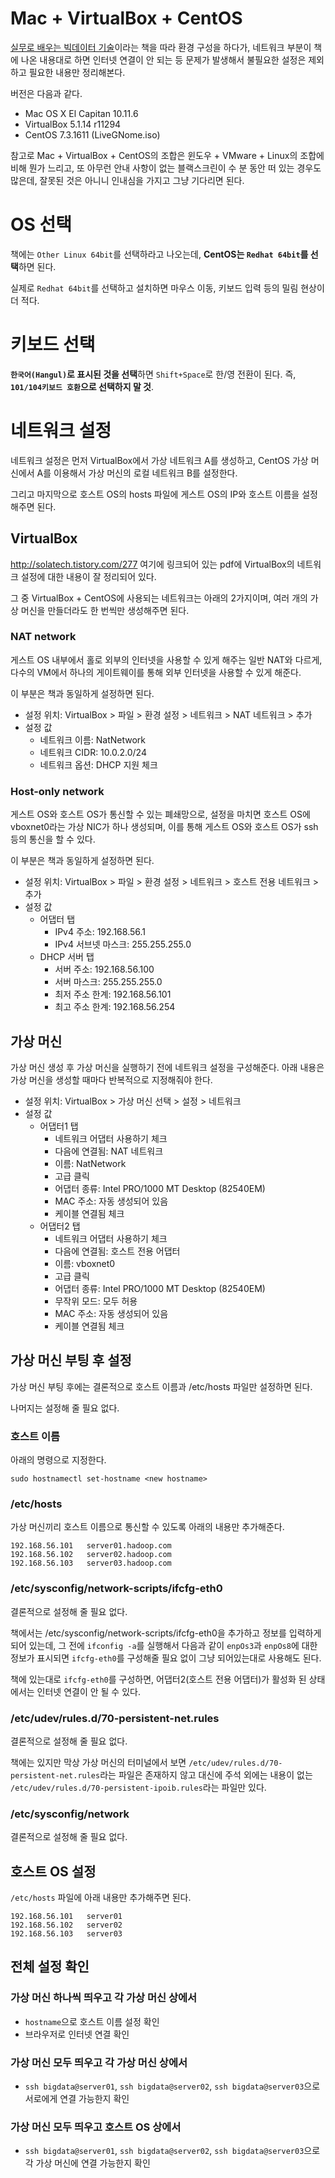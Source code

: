 # Mac + VirtualBox + CentOS

[실무로 배우는 빅데이터 기술](http://www.aladin.co.kr/shop/wproduct.aspx?ItemId=101507322)이라는 책을 따라 환경 구성을 하다가, 네트워크 부분이 책에 나온 내용대로 하면 인터넷 연결이 안 되는 등 문제가 발생해서 불필요한 설정은 제외하고 필요한 내용만 정리해본다.

버전은 다음과 같다.
- Mac OS X El Capitan 10.11.6
- VirtualBox 5.1.14 r11294
- CentOS 7.3.1611 (LiveGNome.iso)

참고로 Mac + VirtualBox + CentOS의 조합은 윈도우 + VMware + Linux의 조합에 비해 뭔가 느리고, 또 아무런 안내 사항이 없는 블랙스크린이 수 분 동안 떠 있는 경우도 많은데, 잘못된 것은 아니니 인내심을 가지고 그냥 기다리면 된다.

# OS 선택

책에는 `Other Linux 64bit`를 선택하라고 나오는데, **CentOS는 `Redhat 64bit`를 선택**하면 된다.

실제로 `Redhat 64bit`를 선택하고 설치하면 마우스 이동, 키보드 입력 등의 밀림 현상이 더 적다.

# 키보드 선택

**`한국어(Hangul)`로 표시된 것을 선택**하면 `Shift+Space`로 한/영 전환이 된다. 즉, **`101/104키보드 호환`으로 선택하지 말 것**.

# 네트워크 설정

네트워크 설정은 먼저 VirtualBox에서 가상 네트워크 A를 생성하고, CentOS 가상 머신에서 A를 이용해서 가상 머신의 로컬 네트워크 B를 설정한다.

그리고 마지막으로 호스트 OS의 hosts 파일에 게스트 OS의 IP와 호스트 이름을 설정해주면 된다.

## VirtualBox

http://solatech.tistory.com/277 여기에 링크되어 있는 pdf에 VirtualBox의 네트워크 설정에 대한 내용이 잘 정리되어 있다.

그 중 VirtualBox + CentOS에 사용되는 네트워크는 아래의 2가지이며, 여러 개의 가상 머신을 만들더라도 한 번씩만 생성해주면 된다.

### NAT network

게스트 OS 내부에서 홀로 외부의 인터넷을 사용할 수 있게 해주는 일반 NAT와 다르게, 다수의 VM에서 하나의 게이트웨이를 통해 외부 인터넷을 사용할 수 있게 해준다.

이 부분은 책과 동일하게 설정하면 된다.

- 설정 위치: VirtualBox > 파일 > 환경 설정 > 네트워크 > NAT 네트워크 > 추가
- 설정 값
    - 네트워크 이름: NatNetwork
    - 네트워크 CIDR: 10.0.2.0/24
    - 네트워크 옵션: DHCP 지원 체크

### Host-only network

게스트 OS와 호스트 OS가 통신할 수 있는 폐쇄망으로, 설정을 마치면 호스트 OS에 vboxnet0라는 가상 NIC가 하나 생성되며, 이를 통해 게스트 OS와 호스트 OS가 ssh 등의 통신을 할 수 있다.

이 부분은 책과 동일하게 설정하면 된다.

- 설정 위치: VirtualBox > 파일 > 환경 설정 > 네트워크 > 호스트 전용 네트워크 > 추가
- 설정 값
    - 어댑터 탭
        - IPv4 주소: 192.168.56.1
        - IPv4 서브넷 마스크: 255.255.255.0
    - DHCP 서버 탭
        - 서버 주소: 192.168.56.100
        - 서버 마스크: 255.255.255.0
        - 최저 주소 한계: 192.168.56.101
        - 최고 주소 한계: 192.168.56.254

## 가상 머신

가상 머신 생성 후 가상 머신을 실행하기 전에 네트워크 설정을 구성해준다. 아래 내용은 가상 머신을 생성할 때마다 반복적으로 지정해줘야 한다.

- 설정 위치: VirtualBox > 가상 머신 선택 > 설정 > 네트워크
- 설정 값
    - 어댑터1 탭
        - 네트워크 어댑터 사용하기 체크
        - 다음에 연결됨: NAT 네트워크
        - 이름: NatNetwork
        - 고급 클릭
        - 어댑터 종류: Intel PRO/1000 MT Desktop (82540EM)
        - MAC 주소: 자동 생성되어 있음
        - 케이블 연결됨 체크
    - 어댑터2 탭
        - 네트워크 어댑터 사용하기 체크
        - 다음에 연결됨: 호스트 전용 어댑터
        - 이름: vboxnet0
        - 고급 클릭
        - 어댑터 종류: Intel PRO/1000 MT Desktop (82540EM)
        - 무작위 모드: 모두 허용
        - MAC 주소: 자동 생성되어 있음
        - 케이블 연결됨 체크

## 가상 머신 부팅 후 설정

가상 머신 부팅 후에는 결론적으로 호스트 이름과 /etc/hosts 파일만 설정하면 된다.

나머지는 설정해 줄 필요 없다.

### 호스트 이름

아래의 명령으로 지정한다.

`sudo hostnamectl set-hostname <new hostname>`

### /etc/hosts

가상 머신끼리 호스트 이름으로 통신할 수 있도록 아래의 내용만 추가해준다.

```
192.168.56.101   server01.hadoop.com
192.168.56.102   server02.hadoop.com
192.168.56.103   server03.hadoop.com
```

### /etc/sysconfig/network-scripts/ifcfg-eth0

결론적으로 설정해 줄 필요 없다.

책에서는 /etc/sysconfig/network-scripts/ifcfg-eth0을 추가하고 정보를 입력하게 되어 있는데, 그 전에 `ifconfig -a`를 실행해서 다음과 같이 `enpOs3`과  `enpOs8`에 대한 정보가 표시되면 `ifcfg-eth0`를 구성해줄 필요 없이 그냥 되어있는대로 사용해도 된다.

책에 있는대로 `ifcfg-eth0`를 구성하면, 어댑터2(호스트 전용 어댑터)가 활성화 된 상태에서는 인터넷 연결이 안 될 수 있다.

### /etc/udev/rules.d/70-persistent-net.rules

결론적으로 설정해 줄 필요 없다.

책에는 있지만 막상 가상 머신의 터미널에서 보면 `/etc/udev/rules.d/70-persistent-net.rules`라는 파일은 존재하지 않고 대신에 주석 외에는 내용이 없는 `/etc/udev/rules.d/70-persistent-ipoib.rules`라는 파일만 있다.

### /etc/sysconfig/network

결론적으로 설정해 줄 필요 없다.

## 호스트 OS 설정

`/etc/hosts` 파일에 아래 내용만 추가해주면 된다.

```
192.168.56.101   server01
192.168.56.102   server02
192.168.56.103   server03
```

## 전체 설정 확인

### 가상 머신 하나씩 띄우고 각 가상 머신 상에서

- `hostname`으로 호스트 이름 설정 확인
- 브라우저로 인터넷 연결 확인

### 가상 머신 모두 띄우고 각 가상 머신 상에서

- `ssh bigdata@server01`, `ssh bigdata@server02`, `ssh bigdata@server03`으로 서로에게 연결 가능한지 확인

### 가상 머신 모두 띄우고 호스트 OS 상에서

- `ssh bigdata@server01`, `ssh bigdata@server02`, `ssh bigdata@server03`으로 각 가상 머신에 연결 가능한지 확인




